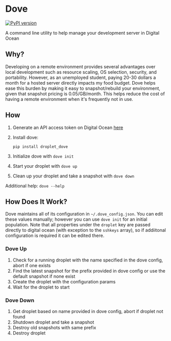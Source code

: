 # Dove
[![PyPI version](https://badge.fury.io/py/droplet-dove.svg)](https://badge.fury.io/py/droplet-dove)

A command line utility to help manage your development server in Digital Ocean

## Why?

Developing on a remote environment provides several advantages over local development such as resource scaling, OS selection, security, and portability. However, as an unemployed student, paying 20-30 dollars a month for a hosted server directly impacts my food budget. Dove helps ease this burden by making it easy to snapshot/rebuild your environment, given that snapshot pricing is 0.05/GB/month. This helps reduce the cost of having a remote environment when it's frequently not in use.

## How

1.  Generate an API access token on Digital Ocean [here](https://cloud.digitalocean.com/account/api/)
2.  Install dove:

    ```
    pip install droplet_dove
    ```

3.  Initialize dove with `dove init`
4.  Start your droplet with `dove up`
5.  Clean up your droplet and take a snapshot with `dove down`

Additional help: `dove --help`

## How Does It Work?

Dove maintains all of its configuration in `~/.dove_config.json`. You can edit these values manually; however you can use `dove init` for an initial population. Note that all properties under the `droplet` key are passed directly to digital ocean (with exception to the `sshkeys` array), so if addiitonal configuration is required it can be edited there.

### Dove Up

1. Check for a running droplet with the name specified in the dove config, abort if one exists
2. Find the latest snapshot for the prefix provided in dove config or use the default snapshot if none exist
3. Create the droplet with the configuration params
4. Wait for the droplet to start

### Dove Down

1. Get droplet based on name provided in dove config, abort if droplet not found
2. Shutdown droplet and take a snapshot
3. Destroy old snapshots with same prefix
4. Destroy droplet
